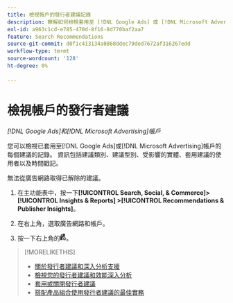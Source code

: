 ```yaml
---
title: 檢視帳戶的發行者建議記錄
description: 瞭解如何檢視套用至 [!DNL Google Ads] 或 [!DNL Microsoft Advertising] 帳戶的每個建議記錄。
exl-id: a963c1cd-e785-470d-8f16-8d770baf2aa7
feature: Search Recommendations
source-git-commit: d0f1c413134a0868ddec79ded7672af316267edd
workflow-type: tm+mt
source-wordcount: '128'
ht-degree: 0%

---
```


# 檢視帳戶的發行者建議

*[!DNL Google Ads]和[!DNL Microsoft Advertising]帳戶*

您可以檢視已套用至[!DNL Google Ads]或[!DNL Microsoft Advertising]帳戶的每個建議的記錄。 資訊包括建議類別、建議型別、受影響的實體、套用建議的使用者以及時間戳記。

無法從廣告網路取得已解除的建議。

1. 在主功能表中，按一下&#x200B;**[!UICONTROL Search, Social, & Commerce]> [!UICONTROL Insights & Reports] >[!UICONTROL Recommendations & Publisher Insights]**。

1. 在右上角，選取廣告網路和帳戶。

1. 按一下右上角的![建議記錄](/help/search-social-commerce/assets/recommendations-log-view.png "建議記錄")。

>[!MORELIKETHIS]
>
>* [關於發行者建議和深入分析支援](recommendation-support.md)
>* [檢視您的發行者建議和效能深入分析](recommendation-view.md)
>* [套用或關閉發行者建議](recommendation-apply-dismiss.md)
>* [搭配產品組合使用發行者建議的最佳實務](recommendation-best-practices.md)

